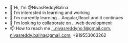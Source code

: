 - 👋 Hi, I’m @NivasReddyBalina
- 👀 I’m interested in learning and working
- 🌱 I’m currently learning ...Angular,React and it continues
- 💞️ I’m looking to collaborate on ...web development 
- 📫 How to reach me ...nivasreddyno.1@gmail.com, nivasreddy.balina@gmail.com, +919553063262

<!---
NivasReddyBalina/NivasReddyBalina is a ✨ special ✨ repository because its `README.md` (this file) appears on your GitHub profile.
You can click the Preview link to take a look at your changes.
--->
